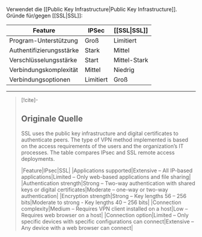 Verwendet die [[Public Key Infrastructure|Public Key Infrastructure]]. Gründe für/gegen [[SSL|SSL]]:

| Feature                  | IPSec     | [[SSL\|SSL]] |
|--------------------------|-----------|--------------|
| Program-Unterstützung    | Groß      | Limitiert    |
| Authentifizierungsstärke | Stark     | Mittel       |
| Verschlüsselungsstärke   | Start     | Mittel-Stark |
| Verbindungskomplexität   | Mittel    | Niedrig      |
| Verbindungsoptionen      | Limitiert | Groß         |

---

> [!cite]-
> ## Originale Quelle
> SSL uses the public key infrastructure and digital certificates to authenticate peers. The type of VPN method implemented is based on the access requirements of the users and the organization’s IT processes. The table compares IPsec and SSL remote access deployments.
>
> |Feature|IPsec|SSL|
> |Applications supported|Extensive – All IP-based applications|Limited – Only web-based applications and file sharing|
> |Authentication strength|Strong – Two-way authentication with shared keys or digital certificates|Moderate – one-way or two-way authentication|
> |Encryption strength|Strong – Key lengths 56 – 256 bits|Moderate to strong - Key lengths 40 – 256 bits|
> |Connection complexity|Medium – Requires VPN client installed on a host|Low – Requires web browser on a host|
> |Connection option|Limited – Only specific devices with specific configurations can connect|Extensive – Any device with a web browser can connect|